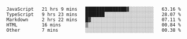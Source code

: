 
<!--
**xy406043/xy406043** is a ✨ _special_ ✨ repository because its `README.md` (this file) appears on your GitHub profile.

Here are some ideas to get you started:

- 🔭 I’m currently working on ...
- 🌱 I’m currently learning ...
- 👯 I’m looking to collaborate on ...
- 🤔 I’m looking for help with ...
- 💬 Ask me about ...
- 📫 How to reach me: ...
- 😄 Pronouns: ...
- ⚡ Fun fact: ...
-->

<!--START_SECTION:waka-->

```text
JavaScript   21 hrs 9 mins   ███████████████▓░░░░░░░░░   63.16 %
TypeScript   9 hrs 23 mins   ███████░░░░░░░░░░░░░░░░░░   28.07 %
Markdown     2 hrs 22 mins   █▓░░░░░░░░░░░░░░░░░░░░░░░   07.11 %
HTML         16 mins         ▒░░░░░░░░░░░░░░░░░░░░░░░░   00.84 %
Other        7 mins          ░░░░░░░░░░░░░░░░░░░░░░░░░   00.38 %
```

<!--END_SECTION:waka-->
